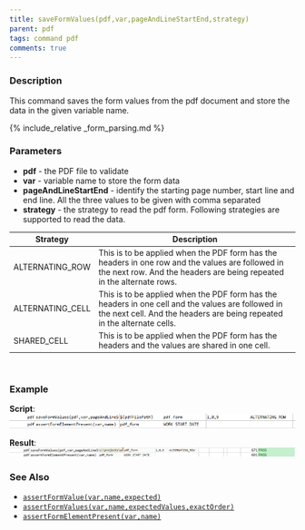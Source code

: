 ```yaml
---
title: saveFormValues(pdf,var,pageAndLineStartEnd,strategy)
parent: pdf
tags: command pdf
comments: true
---
```



### Description
This command saves the form values from the pdf document and store the data in the given variable name.

{% include_relative _form_parsing.md %}


### Parameters
- **pdf** \- the PDF file to validate
- **var** \- variable name to store the form data
- **pageAndLineStartEnd** \- identify the starting page number, start line and end line. All the three values to be 
  given with comma separated
- **strategy** \- the strategy to read the pdf form. Following strategies are supported to read the data. 

|Strategy|Description|
|---|---|
|ALTERNATING_ROW|This is to be applied when the PDF form has the headers in one row and the values are followed in the next row. And the headers are being repeated in the alternate rows.|
|ALTERNATING_CELL|This is to be applied when the PDF form has the headers in one cell and the values are followed in the next cell. And the headers are being repeated in the alternate cells.|
|SHARED_CELL|This is to be applied when the PDF form has the headers and the values are shared in one cell.|

<br/>

### Example
**Script**:<br/>
![script](image/saveFormValues_01.png)

**Result**:<br/>
![output](image/saveFormValues_02.png)


### See Also
- [`assertFormValue(var,name,expected)`](assertFormValue(var,name,expected))
- [`assertFormValues(var,name,expectedValues,exactOrder)`](assertFormValues(var,name,expectedValues,exactOrder))
- [`assertFormElementPresent(var,name)`](assertFormElementPresent(var,name))
